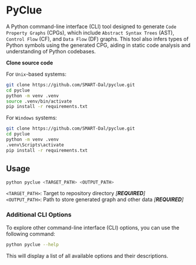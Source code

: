# PyClue


A Python command-line interface (CLI) tool designed to generate `Code Property Graphs` (CPGs), which include `Abstract Syntax Trees` (AST), `Control Flow` (CF), and `Data Flow` (DF) graphs. This tool also infers types of Python symbols using the generated CPG, aiding in static code analysis and understanding of Python codebases.


**Clone source code**

For `Unix`-based systems:
```sh
git clone https://github.com/SMART-Dal/pyclue.git
cd pyclue
python -m venv .venv
source .venv/bin/activate
pip install -r requirements.txt
```

For `Windows` systems:
```sh
git clone https://github.com/SMART-Dal/pyclue.git
cd pyclue
python -m venv .venv
.venv\Scripts\activate
pip install -r requirements.txt
```

## Usage
```sh
python pyclue <TARGET_PATH> <OUTPUT_PATH>
```
`<TARGET_PATH>`: Target to repository directory _[**REQUIRED**]_ <br>
`<OUTPUT_PATH>`: Path to store generated graph and other data _[**REQUIRED**]_ <br>

### Additional CLI Options
To explore other command-line interface (CLI) options, you can use the following command:
```sh
python pyclue --help
```
This will display a list of all available options and their descriptions.